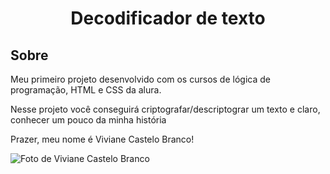 <h1 align="center"> Decodificador de texto</h1>
<h2> Sobre</h2>
<p> Meu primeiro projeto desenvolvido com os cursos de lógica de programação, HTML e CSS da alura.</p>
<p> Nesse projeto você conseguirá criptografar/descriptograr um texto e claro, conhecer um pouco da minha história</p>
<p> Prazer, meu nome é Viviane Castelo Branco!</p>


![Foto de Viviane Castelo Branco](https://github.com/user-attachments/assets/b93162df-8ef9-4ecc-8674-e294c5ef74f7)
